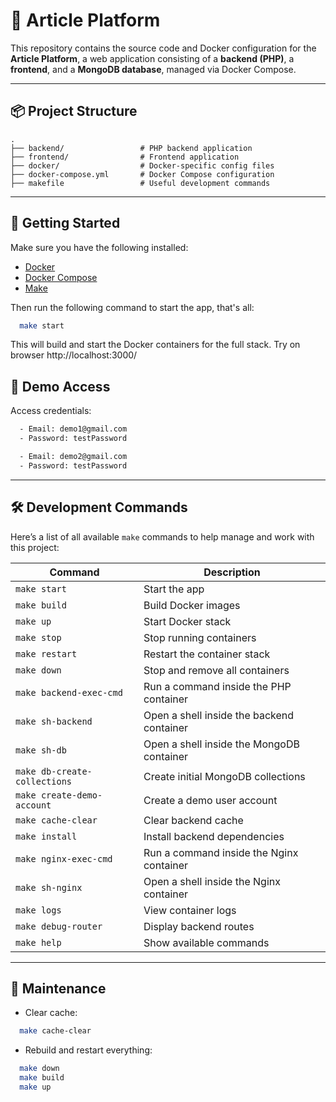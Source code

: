 # 📰 Article Platform

This repository contains the source code and Docker configuration for the **Article Platform**, a web application consisting of a **backend (PHP)**, a **frontend**, and a **MongoDB database**, managed via Docker Compose.

---

## 📦 Project Structure

```
.
├── backend/                 # PHP backend application
├── frontend/                # Frontend application
├── docker/                  # Docker-specific config files
├── docker-compose.yml       # Docker Compose configuration
├── makefile                 # Useful development commands
```

---

## 🚀 Getting Started

Make sure you have the following installed:

- [Docker](https://www.docker.com/)
- [Docker Compose](https://docs.docker.com/compose/)
- [Make](https://www.gnu.org/software/make/)

Then run the following command to start the app, that's all:

```bash
  make start
```

This will build and start the Docker containers for the full stack.
Try on browser http://localhost:3000/

## 👤 Demo Access

Access credentials:

```bash
  - Email: demo1@gmail.com 
  - Password: testPassword
```

```bash
  - Email: demo2@gmail.com 
  - Password: testPassword
```
---

## 🛠 Development Commands

Here’s a list of all available `make` commands to help manage and work with this project:

| Command                      | Description                               |
|-----------------------------|-------------------------------------------|
| `make start`                | Start the app                             |
| `make build`                | Build Docker images                       |
| `make up`                   | Start Docker stack                        |
| `make stop`                 | Stop running containers                   |
| `make restart`              | Restart the container stack               |
| `make down`                 | Stop and remove all containers            |
| `make backend-exec-cmd`     | Run a command inside the PHP container    |
| `make sh-backend`           | Open a shell inside the backend container |
| `make sh-db`                | Open a shell inside the MongoDB container |
| `make db-create-collections`| Create initial MongoDB collections        |
| `make create-demo-account`  | Create a demo user account                |
| `make cache-clear`          | Clear backend cache                       |
| `make install`              | Install backend dependencies              |
| `make nginx-exec-cmd`       | Run a command inside the Nginx container  |
| `make sh-nginx`             | Open a shell inside the Nginx container   |
| `make logs`                 | View container logs                       |
| `make debug-router`         | Display backend routes                    |
| `make help`                 | Show available commands                   |

---

## 🧹 Maintenance

- Clear cache:

```bash
  make cache-clear
```

- Rebuild and restart everything:

```bash
  make down
  make build
  make up
```